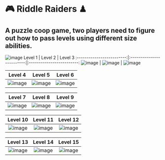 # 🎮 Riddle Raiders ♟

## A puzzle coop game, two players need to figure out how to pass levels using different size abilities.
![image](https://github.com/Paaulii/game-dev-project/assets/71827160/28b9cc44-b686-4fc1-98b5-174193d8e089)
Level 1                    |  Level 2                  |  Level 3
:-------------------------:|:-------------------------:|:-------------------------:
![image](https://github.com/Paaulii/game-dev-project/assets/71827160/a67f4dae-3e75-45a1-b483-31a38ce105ee) |  ![image](https://github.com/Paaulii/game-dev-project/assets/71827160/45c38570-37ce-445b-8e60-fc371ae285f0) | ![image](https://github.com/Paaulii/game-dev-project/assets/71827160/30fdacab-5b73-43d8-84e7-a50843f3c674)

Level 4                    |  Level 5                  |  Level 6
:-------------------------:|:-------------------------:|:-------------------------:
![image](https://github.com/Paaulii/game-dev-project/assets/71827160/3926e2df-7a39-4e17-8aaf-0964de1f0af6) | ![image](https://github.com/Paaulii/game-dev-project/assets/71827160/3d6da9e9-41d6-4297-82f2-5f2cd7eba73b) | ![image](https://github.com/Paaulii/game-dev-project/assets/71827160/e67e4650-63ce-4f6d-a136-d05f0450e7d3)

Level 7                    |  Level 8                  |  Level 9
:-------------------------:|:-------------------------:|:-------------------------:
![image](https://github.com/Paaulii/game-dev-project/assets/71827160/16856b68-a26d-40d7-b8c7-f5f6d83129ea) | ![image](https://github.com/Paaulii/game-dev-project/assets/71827160/87469312-7934-403e-9321-ac35160d2843) | ![image](https://github.com/Paaulii/game-dev-project/assets/71827160/1136ef86-8995-4ec1-8d80-36eba2bc7df0)

Level 10                    |  Level 11                  |  Level 12
:-------------------------:|:-------------------------:|:-------------------------:
![image](https://github.com/Paaulii/game-dev-project/assets/71827160/2546bd7c-6b1d-42a8-838d-ee9a65e3377b) | ![image](https://github.com/Paaulii/game-dev-project/assets/71827160/2c63a9b2-1a72-4784-b6ef-68b1ab2e3fba) | ![image](https://github.com/Paaulii/game-dev-project/assets/71827160/0cb97b01-dd86-404b-a222-b106d870370a)

Level 13                    |  Level 14                  |  Level 15
:-------------------------:|:-------------------------:|:-------------------------:
![image](https://github.com/Paaulii/game-dev-project/assets/71827160/5d4b30dd-d85f-43f1-932f-13db2675c813) | ![image](https://github.com/Paaulii/game-dev-project/assets/71827160/6b03efde-de07-43dc-8a1a-68615d10b308) | ![image](https://github.com/Paaulii/game-dev-project/assets/71827160/8c4a070f-dd4a-4240-8a27-dd5f8974fc3c)
